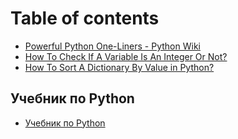 # Table of contents

* [Powerful Python One-Liners - Python Wiki](README.md)
* [How To Check If A Variable Is An Integer Or Not?](untitled.md)
* [How To Sort A Dictionary By Value in Python?](untitled-1.md)

## Учебник по Python

* [Учебник по Python](uchebnik-po-python/untitled-2.md)

